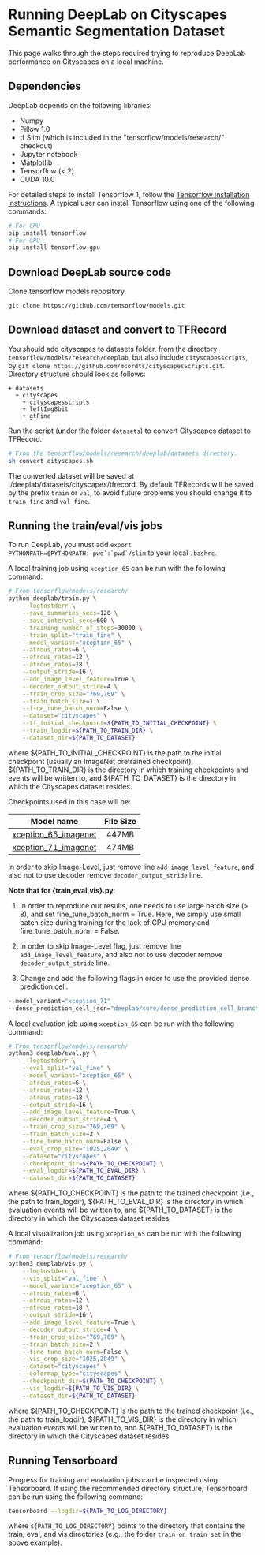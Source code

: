 # Running DeepLab on Cityscapes Semantic Segmentation Dataset

This page walks through the steps required trying to reproduce DeepLab performance on Cityscapes on a
local machine.

## Dependencies

DeepLab depends on the following libraries:

*   Numpy
*   Pillow 1.0
*   tf Slim (which is included in the "tensorflow/models/research/" checkout)
*   Jupyter notebook
*   Matplotlib
*   Tensorflow (< 2)
*   CUDA 10.0

For detailed steps to install Tensorflow 1, follow the [Tensorflow installation
instructions](https://www.tensorflow.org/install/pip). A typical user can install
Tensorflow using one of the following commands:

```bash
# For CPU
pip install tensorflow
# For GPU
pip install tensorflow-gpu
```

## Download DeepLab source code

Clone tensorflow models repository.

``
git clone https://github.com/tensorflow/models.git
``

## Download dataset and convert to TFRecord

You should add cityscapes to datasets folder, from the directory `tensorflow/models/research/deeplab`, but also include `cityscapesscripts`, by ``git clone https://github.com/mcordts/cityscapesScripts.git``. Directory structure should look as follows:

```
+ datasets
  + cityscapes
    + cityscapesscripts
    + leftImg8bit
    + gtFine
```

Run the script (under the folder `datasets`) to convert Cityscapes
dataset to TFRecord.

```bash
# From the tensorflow/models/research/deeplab/datasets directory.
sh convert_cityscapes.sh
```

The converted dataset will be saved at ./deeplab/datasets/cityscapes/tfrecord. By default TFRecords will be saved by the prefix `train` or `val`, to avoid future problems you should change it to `train_fine` and `val_fine`.

## Running the train/eval/vis jobs

To run DeepLab, you must add ``export PYTHONPATH=$PYTHONPATH:`pwd`:`pwd`/slim`` to your local `.bashrc`.

A local training job using `xception_65` can be run with the following command:

```bash
# From tensorflow/models/research/
python deeplab/train.py \
    --logtostderr \
    --save_summaries_secs=120 \
    --save_interval_secs=600 \
    --training_number_of_steps=30000 \
    --train_split="train_fine" \
    --model_variant="xception_65" \
    --atrous_rates=6 \
    --atrous_rates=12 \
    --atrous_rates=18 \
    --output_stride=16 \
    --add_image_level_feature=True \
    --decoder_output_stride=4 \
    --train_crop_size="769,769" \
    --train_batch_size=1 \
    --fine_tune_batch_norm=False \
    --dataset="cityscapes" \
    --tf_initial_checkpoint=${PATH_TO_INITIAL_CHECKPOINT} \
    --train_logdir=${PATH_TO_TRAIN_DIR} \
    --dataset_dir=${PATH_TO_DATASET}
```

where ${PATH_TO_INITIAL_CHECKPOINT} is the path to the initial checkpoint
(usually an ImageNet pretrained checkpoint), ${PATH_TO_TRAIN_DIR} is the
directory in which training checkpoints and events will be written to, and
${PATH_TO_DATASET} is the directory in which the Cityscapes dataset resides.

Checkpoints used in this case will be:

Model name                                                                             | File Size
-------------------------------------------------------------------------------------- | :-------:
[xception_65_imagenet](http://download.tensorflow.org/models/deeplabv3_xception_2018_01_04.tar.gz) | 447MB
[xception_71_imagenet](http://download.tensorflow.org/models/xception_71_2018_05_09.tar.gz  ) | 474MB

In order to skip Image-Level, just remove line `add_image_level_feature`, and also not to use decoder remove `decoder_output_stride` line.

**Note that for {train,eval,vis}.py**:

1.  In order to reproduce our results, one needs to use large batch size (> 8),
    and set fine_tune_batch_norm = True. Here, we simply use small batch size
    during training for the lack of GPU memory and fine_tune_batch_norm = False.

2.  In order to skip Image-Level flag, just remove line `add_image_level_feature`, and also not to use decoder remove `decoder_output_stride` line.

3.  Change and add the following flags in order to use the provided dense
    prediction cell. 

```bash
--model_variant="xception_71"
--dense_prediction_cell_json="deeplab/core/dense_prediction_cell_branch5_top1_cityscapes.json"
```

A local evaluation job using `xception_65` can be run with the following
command:

```bash
# From tensorflow/models/research/
python3 deeplab/eval.py \
    --logtostderr \
    --eval_split="val_fine" \
    --model_variant="xception_65" \
    --atrous_rates=6 \
    --atrous_rates=12 \
    --atrous_rates=18 \
    --output_stride=16 \
    --add_image_level_feature=True \
    --decoder_output_stride=4 \
    --train_crop_size="769,769" \
    --train_batch_size=2 \
    --fine_tune_batch_norm=False \
    --eval_crop_size="1025,2049" \
    --dataset="cityscapes" \
    --checkpoint_dir=${PATH_TO_CHECKPOINT} \
    --eval_logdir=${PATH_TO_EVAL_DIR} \
    --dataset_dir=${PATH_TO_DATASET}
```

where ${PATH_TO_CHECKPOINT} is the path to the trained checkpoint (i.e., the
path to train_logdir), ${PATH_TO_EVAL_DIR} is the directory in which evaluation
events will be written to, and ${PATH_TO_DATASET} is the directory in which the
Cityscapes dataset resides.

A local visualization job using `xception_65` can be run with the following
command:

```bash
# From tensorflow/models/research/
python3 deeplab/vis.py \
    --logtostderr \
    --vis_split="val_fine" \
    --model_variant="xception_65" \
    --atrous_rates=6 \
    --atrous_rates=12 \
    --atrous_rates=18 \
    --output_stride=16 \
    --add_image_level_feature=True \
    --decoder_output_stride=4 \
    --train_crop_size="769,769" \
    --train_batch_size=2 \
    --fine_tune_batch_norm=False \
    --vis_crop_size="1025,2049" \
    --dataset="cityscapes" \
    --colormap_type="cityscapes" \
    --checkpoint_dir=${PATH_TO_CHECKPOINT} \
    --vis_logdir=${PATH_TO_VIS_DIR} \
    --dataset_dir=${PATH_TO_DATASET}
```

where ${PATH_TO_CHECKPOINT} is the path to the trained checkpoint (i.e., the
path to train_logdir), ${PATH_TO_VIS_DIR} is the directory in which evaluation
events will be written to, and ${PATH_TO_DATASET} is the directory in which the
Cityscapes dataset resides.

## Running Tensorboard

Progress for training and evaluation jobs can be inspected using Tensorboard. If
using the recommended directory structure, Tensorboard can be run using the
following command:

```bash
tensorboard --logdir=${PATH_TO_LOG_DIRECTORY}
```

where `${PATH_TO_LOG_DIRECTORY}` points to the directory that contains the
train, eval, and vis directories (e.g., the folder `train_on_train_set` in the
above example). 
